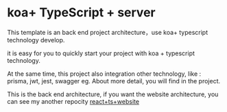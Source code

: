 # koa+ TypeScript + server

This template is an back end project architecture，use koa+ typescript technology develop.

it is easy for you to quickly start your project with koa + typescript technology.

At the same time, this project also integration other technology, like : prisma, jwt, jest, swagger eg. About more detail, you will find in the project.

This is the back end architecture, if you want the website architecture, you can see my another repocity [react+ts+website](https://github.com/alincoder/react-ts-website)